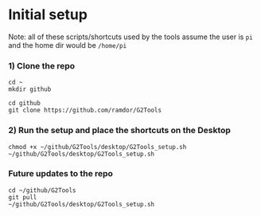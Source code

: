 # Initial setup

Note: all of these scripts/shortcuts used by the tools assume the user is ```pi``` and the home dir would be ```/home/pi```

### 1) Clone the repo
```
cd ~
mkdir github

cd github
git clone https://github.com/ramdor/G2Tools
```

### 2) Run the setup and place the shortcuts on the Desktop
```
chmod +x ~/github/G2Tools/desktop/G2Tools_setup.sh
~/github/G2Tools/desktop/G2Tools_setup.sh
```

### Future updates to the repo
```
cd ~/github/G2Tools
git pull
~/github/G2Tools/desktop/G2Tools_setup.sh
```
